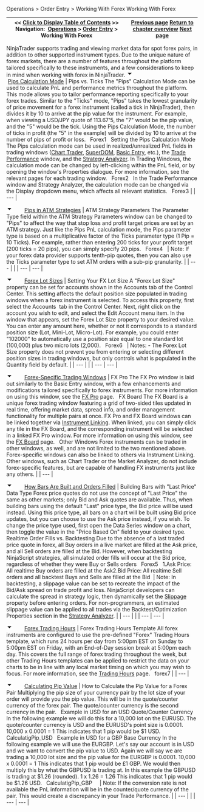 ﻿
Operations \> Order Entry \> Working With Forex
Working With Forex

| \<\< [Click to Display Table of Contents](working_with_forex.md) \>\> **Navigation:**     [Operations](operations-1.md) \> [Order Entry](order_entry-1.md) \> Working With Forex | [Previous page](fifo_optimization-1.md) [Return to chapter overview](order_entry-1.md) [Next page](where_do_your_orders_reside_-1.md) |
| --- | --- |
NinjaTrader supports trading and viewing market data for spot forex pairs, in addition to other supported instrument types. Due to the unique nature of forex markets, there are a number of features throughout the platform tailored specifically to these instruments, and a few considerations to keep in mind when working with forex in NinjaTrader.
![tog_minus](tog_minus-1.gif)        [Pips Calculation Mode](javascript:HMToggle('toggle','PipsCalculationMode','PipsCalculationMode_ICON'))
| Pips vs. Ticks The "Pips" Calculation Mode can be used to calculate PnL and performance metrics throughout the platform. This mode allows you to tailor performance reporting specifically to your forex trades. Similar to the "Ticks" mode, "Pips" takes the lowest granularity of price movement for a forex instrument (called a tick in NinjaTrader), then divides it by 10 to arrive at the pip value for the instrument. For example, when viewing a USD/JPY quote of 113\.67'5, the "7" would be the pip value, and the "5" would be the tick. Using the Pips Calculation Mode, the number of ticks in profit (the "5" in the example) will be divided by 10 to arrive at the number of pips of profit or loss.   Forex1   Setting the Pips Calculation Mode The Pips calculation mode can be used in realized/unrealized PnL fields in trading windows ([Chart Trader](chart_trader-1.md), [SuperDOM](superdom-1.md), [Basic Entry](basic_entry-1.md), etc.), the [Trade Performance](trade_performance-1.md) window, and the [Strategy Analyzer](strategy_analyzer-1.md). In Trading Windows, the calculation mode can be changed by left\-clicking within the PnL field, or by opening the window's Properties dialogue. For more information, see the relevant pages for each trading window.    Forex2   In the Trade Performance window and Strategy Analyzer, the calculation mode can be changed via the Display dropdown menu, which affects all relevant statistics.   Forex3 |
| --- |

![tog_minus](tog_minus-1.gif)        [Pips in ATM Strategies](javascript:HMToggle('toggle','PipsInATMStrategies','PipsInATMStrategies_ICON'))
| ATM Strategy Parameters The Parameter Type field within the ATM Strategy Parameters window can be changed to "Pips" to affect the way that stop loss and profit target prices are set by an ATM strategy. Just like the Pips PnL calculation mode, the Pips parameter type is based on a multiplicative factor of the Ticks parameter type (1 Pip \= 10 Ticks). For example, rather than entering 200 ticks for your profit target (200 ticks \= 20 pips), you can simply specify 20 pips.    Forex4     | Note: If your forex data provider supports tenth\-pip quotes, then you can also use the Ticks parameter type to set ATM orders with a sub\-pip granularity. | | --- | |
| --- | --- |

![tog_minus](tog_minus-1.gif)        [Forex Lot Sizes](javascript:HMToggle('toggle','ForexLotSizes','ForexLotSizes_ICON'))
| Setting Your FX Lot Size  A "Forex Lot Size" property can be set for accounts shown in the Accounts tab of the Control Center. This setting affects the default position size populated in trading windows when a forex instrument is selected. To access this property, first select the Accounts  tab in the Control Center. Next, right click on the account you wish to edit, and select the Edit Account menu item. In the window that appears, set the Forex Lot Size property to your desired value. You can enter any amount here, whether or not it corresponds to a standard position size (Lot, Mini\-Lot, Micro\-Lot). For example, you could enter "102000" to automatically use a position size equal to one standard lot (100,000\) plus two micro lots (2,000\).   Forex6     | Notes:  - The Forex Lot Size property does not prevent you from entering or selecting different position sizes in trading windows, but only controls what is populated in the Quantity field by default. | | --- | |
| --- | --- |

![tog_minus](tog_minus-1.gif)        [Forex\-Specific Trading Windows](javascript:HMToggle('toggle','ForexSpecificTradingWindows','ForexSpecificTradingWindows_ICON'))
| FX Pro The FX Pro window is laid out similarly to the Basic Entry window, with a few enhancements and modifications tailored specifically to forex instruments. For more information on using this window, see the [FX Pro](fx_pro-1.md) page.   FX Board The FX Board is a unique forex trading window featuring a grid of two\-sided tiles updated in real time, offering market data, spread info, and order management functionality for multiple pairs at once. FX Pro and FX Board windows can be linked together via [Instrument Linking](linking_windows-1.md). When linked, you can simply click any tile in the FX Board, and the corresponding instrument will be selected in a linked FX Pro window. For more information on using this window, see the [FX Board](fx_board-1.md) page.   Other Windows Forex instruments can be traded in other windows, as well, and are not limited to the two mentioned above. Forex\-specific windows can also be linked to others via Instrument Linking. Other windows, such as Chart Trader or the Market Analyzer, do not include forex\-specific features, but are capable of handling FX instruments just like any others. |
| --- |

![tog_minus](tog_minus-1.gif)        [How Bars Are Built and Orders Filled](javascript:HMToggle('toggle','HowBarsAreBuiltAndOrdersFilled','HowBarsAreBuiltAndOrdersFilled_ICON'))
| Building Bars with "Last Price" Data Type Forex price quotes do not use the concept of "Last Price" the same as other markets; only Bid and Ask quotes are available. Thus, when building bars using the default "Last" price type, the Bid price will be used instead. Using this price type, all bars on a chart will be built using Bid price updates, but you can choose to use the Ask price instead, if you wish. To change the price type used, first open the Data Series window on a chart, then toggle the value in the "Price Based On" field to your desired type.   Realtime Order Fills vs. Backtesting Due to the absence of a last traded price quote in forex, all Buy orders in a live market are filled at the Ask price, and all Sell orders are filled at the Bid. However, when backtesting NinjaScript strategies, all simulated order fills will occur at the Bid price, regardless of whether they were Buy or Sells orders   Forex5   1\.Ask Price: All realtime Buy orders are filled at the Ask2\.Bid Price: All realtime Sell orders and all backtest Buys and Sells are filled at the Bid    | Note: In backtesting, a slippage value can be set to recreate the impact of the Bid/Ask spread on trade profit and loss. NinjaScript developers can calculate the spread in strategy logic, then dynamically set the [Slippage](slippage-1.md) property before entering orders. For non\-programmers, an estimated slippage value can be applied to all trades via the Backtest/Optimization Properties section in the [Strategy Analyzer](strategy_analyzer-1.md). | | --- | |
| --- | --- |

![tog_minus](tog_minus-1.gif)        [Forex Trading Hours](javascript:HMToggle('toggle','ForexTradingHours','ForexTradingHours_ICON'))
| Forex Trading Hours Template All forex instruments are configured to use the pre\-defined "Forex" Trading Hours template, which runs 24 hours per day from 5:00pm EST on Sunday to 5:00pm EST on Friday, with an End\-of\-Day session break at 5:00pm each day. This covers the full range of forex trading throughout the week, but other Trading Hours templates can be applied to restrict the data on your charts to be in line with any local market timing on which you may wish to focus. For more information, see the [Trading Hours](trading_hours-1.md) page.   forex7 |
| --- |

![tog_minus](tog_minus-1.gif)        [Calculating Pip Value](javascript:HMToggle('toggle','CalculatingPipValue','CalculatingPipValue_ICON'))
| How to Calculate the Pip Value for a Forex Pair Multiplying the pip size of your currency pair by the lot size of your order will provide you the pip value. This will be in the quote/counter currency of the forex pair. The quote/counter currency is the second currency in the pair.   Example in USD for an USD Quote/Counter Currency In the following example we will do this for a 10,000 lot on the EURUSD. The quote/counter currency is USD and the EURUSD's point size is 0\.0001\. 10,000 x 0\.0001 \= 1 This indicates that 1 pip would be $1 USD.   CalculatigPip_USD   Example in USD for a GBP Base Currency In the following example we will use the EURGBP. Let's say our account is in USD and we want to convert the pip value to USD. Again we will say we are trading a 10,000 lot size and the pip value for the EURGBP is 0\.0001\. 10,000 x 0\.0001 \= 1 This indicates that 1 pip would be £1 GBP. We would then multiply this by what the GBPUSD is trading at. In this example the GBPUSD is trading at $1\.26 (rounded). 1 x 1\.26 \= 1\.26 This indicates that 1 pip would be $1\.26 USD.   CalculatigPip_GBP       | Note: If the conversion rate is not available the PnL information will be in the counter/quote currency of the pair. This would create a discrepancy in your Trade Performance. | | --- | |
| --- | --- |
